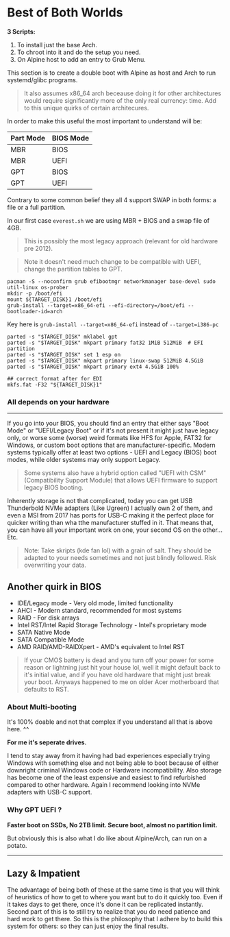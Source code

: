 # Best of Both Worlds

**3 Scripts:** 
1. To install just the base Arch.
2. To chroot into it and do the setup you need.
3. On Alpine host to add an entry to Grub Menu. 

This section is to create a double boot with Alpine as host and Arch to run systemd/glibc programs.
> It also assumes x86_64 arch beceause doing it for other architectures would require significantly more of the only real currency: time.
> Add to this unique quirks of certain architecures.

In order to make this useful the most important to understand will be:

| Part Mode | BIOS Mode |
|----------|-------------|
| MBR | BIOS |
| MBR | UEFI |
| GPT | BIOS |
| GPT | UEFI |

Contrary to some common belief they all 4 support SWAP in both forms: a file or a full partition. 

In our first case `everest.sh` we are using MBR + BIOS and a swap file of 4GB. 
> This is possibly the most legacy approach (relevant for old hardware pre 2012).

> Note it doesn't need much change to be compatible with UEFI, change the partition tables to GPT.

```
pacman -S --noconfirm grub efibootmgr networkmanager base-devel sudo util-linux os-prober
mkdir -p /boot/efi
mount ${TARGET_DISK}1 /boot/efi
grub-install --target=x86_64-efi --efi-directory=/boot/efi --bootloader-id=arch
```
 
Key here is `grub-install --target=x86_64-efi` instead of `--target=i386-pc`

```
parted -s "$TARGET_DISK" mklabel gpt
parted -s "$TARGET_DISK" mkpart primary fat32 1MiB 512MiB  # EFI partition
parted -s "$TARGET_DISK" set 1 esp on
parted -s "$TARGET_DISK" mkpart primary linux-swap 512MiB 4.5GiB
parted -s "$TARGET_DISK" mkpart primary ext4 4.5GiB 100%

## correct format after for EDI 
mkfs.fat -F32 "${TARGET_DISK}1"
```

### All depends on your hardware
----
If you go into your BIOS, you should find an entry that either says "Boot Mode" or "UEFI/Legacy Boot" or if it's not present it might just have legacy only, or worse some (worse) weird formats like HFS for Apple, FAT32 for Windows, or custom boot options that are manufacturer-specific. Modern systems typically offer at least two options - UEFI and Legacy (BIOS) boot modes, while older systems may only support Legacy.

> Some systems also have a hybrid option called "UEFI with CSM" (Compatibility Support Module) that allows UEFI firmware to support legacy BIOS booting.

Inherently storage is not that complicated, today you can get USB Thunderbold NVMe adapters (Like Ugreen) I actually own 2 of them, and even a MSI from 2017 has ports for USB-C making it the perfect place for quicker writing than wha tthe manufacturer stuffed in it. 
That means that, you can have all your important work on one, your second OS on the other... Etc. 
> Note: Take skripts (kde fan lol) with a grain of salt. They should be adapted to your needs sometimes and not just blindly followed. Risk overwriting your data.

## Another quirk in BIOS

- IDE/Legacy mode - Very old mode, limited functionality
- AHCI - Modern standard, recommended for most systems
- RAID - For disk arrays
- Intel RST/Intel Rapid Storage Technology - Intel's proprietary mode
- SATA Native Mode
- SATA Compatible Mode
- AMD RAID/AMD-RAIDXpert - AMD's equivalent to Intel RST

> If your CMOS battery is dead and you turn off your power for some reason or lightning just hit your house lol, well it might default back to it's initial value, and if you have old hardware that might just break your boot. Anyways happened to me on older Acer motherboard that defaults to RST.


### About Multi-booting

It's 100% doable and not that complex if you understand all that is above here. ^^ 

**For me it's seperate drives.**

I tend to stay away from it having had bad experiences especially trying Windows with something else and not being able to boot because of either downright criminal Windows code or Hardware incompatibility.
Also storage has become one of the least expensive and easiest to find refurbished compared to other hardware. Again I recommend looking into NVMe adapters with USB-C support. 

### Why GPT UEFI ? 

**Faster boot on SSDs, No 2TB limit. Secure boot, almost no partition limit.** 

But obviously this is also what I do like about Alpine/Arch, can run on a potato. 

----

## Lazy & Impatient

The advantage of being both of these at the same time is that you will think of heuristics of how to get to where you want but to do it quickly too. Even if it takes days to get there, once it's done it can be replicated instantly. 
Second part of this is to still try to realize that you do need patience and hard work to get there. So this is the philosophy that I adhere by to build this system for others: so they can just enjoy the final results. 


 
